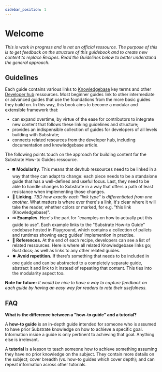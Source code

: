 ```yaml
---
sidebar_position: 1
---
```


# Welcome

_This is work in progress and is not an official ressource. The purpose of this is to get feedback on the structure of this guidebook and to create new content to replace Recipes. Read the Guidelines below to better understand the general approach._

## Guidelines

Each guide contains various links to [Knowledgebase](https://substrate.dev/docs/en/) key terms and other [Developer hub](https://substrate.dev/en/) ressources. Most beginner guides link to other intermediate or advanced guides that use the foundations from the more basic guides they build on. In this way, this book aims to become a modular and extensible framework that:

- can expand overtime, by virtue of the ease for contributors to integrate new content that follows these linking guidelines and structure;
- provides an indispensible collection of guides for developers of all levels building with Substrate;
- connects related resources from the developer hub, including documentation and knowledgebase article.

The following points touch on the approach for building content for the Substrate How-to Guides ressource.

- :black_medium_square: **Modularity**. This means that devhub ressources need to be linked in a way that they can adapt to change: each piece needs to be a standalone guide that has a well-defined and useful focus. Last, they need to be able to handle changes to Substrate in a way that offers a path of least resistance when implementing those changes.
- :link: **Linking**. _TBD how exactly each "link type" is differentiated from one another._ What matters is where ever there's a link, it's clear where it will take the reader, whether colors or marked, for e.g. "this link (Knowledgebase)".
- ⏯️ **Examples**. Here's the part for "examples on how to actually put this guide to use". Each example links to the "Substrate How-to Guide" codebase hosted in Playground, which contains a collection of pallets and runtimes showing eacg guides' implemention in practise.
- :satellite: **References.** At the end of each recipe, developers can see a list of related ressources. Here is where all related Knowledgebase links go; Rust docs; as well as links to any other related guides.
- ⏹️ **Avoid repetition.** If there's something that needs to be included in one guide and can be abstracted to a completely separate guide, abstract it and link to it instead of repeating that content. This ties into the modularity aspect too.

**Note for future:** _It would be nice to have a way to capture feedback on each guide by having an easy way for readers to rate their usefulness._

## FAQ

**What is the difference between a "how-to guide" and a tutorial?**

A **how-to guide** is an in-depth guide intended for someone who is assumed to have prior Substrate knowledge on how to achieve a specific goal. Information inside a guide is only pertinent to achieving that goal. Anything else is irrelevant.

A **tutorial** is a lesson to teach someone how to achieve something assuming they have no prior knowledge on the subject. They contain more details on the subject; cover breadth (vs. how-to guides which cover depth); and can repeat information across other tutorials.
